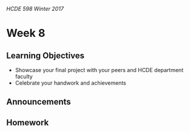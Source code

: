 _HCDE 598 Winter 2017_

# Week 8

## Learning Objectives
* Showcase your final project with your peers and HCDE department faculty
* Celebrate your handwork and achievements 

## Announcements

## Homework
